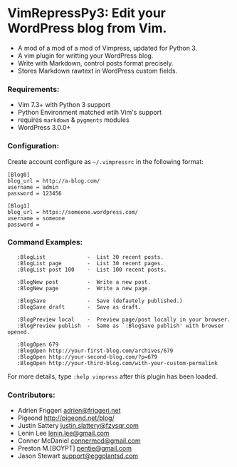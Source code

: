 # VimRepressPy3: Edit your WordPress blog from Vim.

   - A mod of a mod of a mod of Vimpress, updated for Python 3.
   - A vim plugin for writting your WordPress blog.
   - Write with Markdown, control posts format precisely.
   - Stores Markdown rawtext in WordPress custom fields.

### Requirements:

   - Vim 7.3+ with Python 3 support
   - Python Environment matched wtih Vim's support
   - requires `markdown` & `pygments` modules
   - WordPress 3.0.0+

### Configuration:

Create account configure as `~/.vimpressrc` in the following format:

```
[Blog0]
blog_url = http://a-blog.com/
username = admin
password = 123456

[Blog1]
blog_url = https://someone.wordpress.com/
username = someone
password =
```

### Command Examples:

```
   :BlogList             -  List 30 recent posts.
   :BlogList page        -  List 30 recent pages.
   :BlogList post 100    -  List 100 recent posts.

   :BlogNew post         -  Write a new post.
   :BlogNew page         -  Write a new page.

   :BlogSave             -  Save (defautely published.)
   :BlogSave draft       -  Save as draft.

   :BlogPreview local    -  Preview page/post locally in your browser.
   :BlogPreview publish  -  Same as `:BlogSave publish' with browser opened.

   :BlogOpen 679
   :BlogOpen http://your-first-blog.com/archives/679
   :BlogOpen http://your-second-blog.com/?p=679
   :BlogOpen http://your-third-blog.com/with-your-custom-permalink
```

For more details, type `:help vimpress` after this plugin has been loaded.

### Contributors:

   - Adrien Friggeri <adrien@friggeri.net>
   - Pigeond <http://pigeond.net/blog/>
   - Justin Sattery <justin.slattery@fzysqr.com>
   - Lenin Lee <lenin.lee@gmail.com>
   - Conner McDaniel <connermcd@gmail.com>
   - Preston M.[BOYPT] <pentie@gmail.com>
   - Jason Stewart <support@eggplantsd.com>
